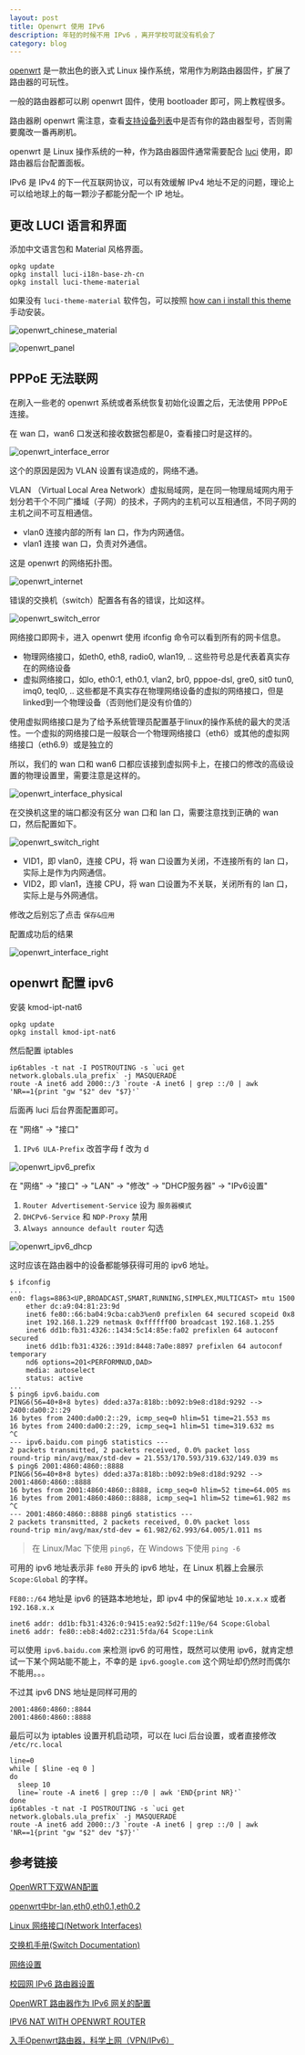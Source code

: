 ```yaml
---
layout: post
title: Openwrt 使用 IPv6
description: 年轻的时候不用 IPv6 ，离开学校可就没有机会了
category: blog
---
```


[openwrt](https://openwrt.org/zh/start) 是一款出色的嵌入式 Linux 操作系统，常用作为刷路由器固件，扩展了路由器的可玩性。

一般的路由器都可以刷 openwrt 固件，使用 bootloader 即可，网上教程很多。

路由器刷 openwrt 需注意，查看[支持设备列表](http://wiki.openwrt.org/zh-cn/toh/start)中是否有你的路由器型号，否则需要魔改一番再刷机。

openwrt 是 Linux 操作系统的一种，作为路由器固件通常需要配合 [luci](https://github.com/openwrt/luci) 使用，即路由器后台配置面板。

IPv6 是 IPv4 的下一代互联网协议，可以有效缓解 IPv4 地址不足的问题，理论上可以给地球上的每一颗沙子都能分配一个 IP 地址。

## 更改 LUCI 语言和界面

添加中文语言包和 Material 风格界面。

```
opkg update
opkg install luci-i18n-base-zh-cn
opkg install luci-theme-material
```

如果没有 `luci-theme-material` 软件包，可以按照 [how can i install this theme](https://github.com/LuttyYang/luci-theme-material/issues/31) 手动安装。

![openwrt_chinese_material](/images/openwrt_chinese_material.png)

![openwrt_panel](/images/openwrt_panel.png)

## PPPoE 无法联网

在刷入一些老的 openwrt 系统或者系统恢复初始化设置之后，无法使用 PPPoE 连接。

在 wan 口，wan6 口发送和接收数据包都是0，查看接口时是这样的。

![openwrt_interface_error](/images/openwrt_interface_error.png)

这个的原因是因为 VLAN 设置有误造成的，网络不通。

VLAN （Virtual Local Area Network）虚拟局域网，是在同一物理局域网内用于划分若干个不同广播域（子网）的技术，子网内的主机可以互相通信，不同子网的主机之间不可互相通信。

- vlan0 连接内部的所有 lan 口，作为内网通信。
- vlan1 连接 wan 口，负责对外通信。

这是 openwrt 的网络拓扑图。

![openwrt_internet](/images/openwrt_internet.png)

错误的交换机（switch）配置各有各的错误，比如这样。

![openwrt_switch_error](/images/openwrt_switch_error.png)

网络接口即网卡，进入 openwrt 使用 ifconfig 命令可以看到所有的网卡信息。

- 物理网络接口，如eth0, eth8, radio0, wlan19, .. 这些符号总是代表着真实存在的网络设备
- 虚拟网络接口，如lo, eth0:1, eth0.1, vlan2, br0, pppoe-dsl, gre0, sit0 tun0, imq0, teql0, .. 这些都是不真实存在物理网络设备的虚拟的网络接口，但是linked到一个物理设备（否则他们是没有价值的）

使用虚拟网络接口是为了给予系统管理员配置基于linux的操作系统的最大的灵活性。一个虚拟的网络接口是一般联合一个物理网络接口（eth6）或其他的虚拟网络接口（eth6.9）或是独立的

所以，我们的 wan 口和 wan6 口都应该接到虚拟网卡上，在接口的修改的高级设置的物理设置里，需要注意是这样的。

![openwrt_interface_physical](/images/openwrt_interface_physical.png)

在交换机这里的端口都没有区分 wan 口和 lan 口，需要注意找到正确的 wan 口，然后配置如下。

![openwrt_switch_right](/images/openwrt_switch_right.png)

- VID1，即 vlan0，连接 CPU，将 wan 口设置为关闭，不连接所有的 lan 口，实际上是作为内网通信。
- VID2，即 vlan1，连接 CPU，将 wan 口设置为不关联，关闭所有的 lan 口，实际上是与外网通信。

修改之后别忘了点击 `保存&应用`

配置成功后的结果

![openwrt_interface_right](/images/openwrt_interface_right.png)

## openwrt 配置 ipv6

安装 kmod-ipt-nat6

```
opkg update
opkg install kmod-ipt-nat6
```

然后配置 iptables

```
ip6tables -t nat -I POSTROUTING -s `uci get network.globals.ula_prefix` -j MASQUERADE
route -A inet6 add 2000::/3 `route -A inet6 | grep ::/0 | awk 'NR==1{print "gw "$2" dev "$7}'`
```

后面再 luci 后台界面配置即可。

在 "网络" -> "接口"

1. `IPv6 ULA-Prefix` 改首字母 f 改为 d

![openwrt_ipv6_prefix](/images/openwrt_ipv6_prefix.png)

在 "网络" -> "接口" -> "LAN" -> "修改" -> "DHCP服务器" -> "IPv6设置"

1. `Router Advertisement-Service` 设为 `服务器模式`
2. `DHCPv6-Service` 和 `NDP-Proxy` 禁用
3. `Always announce default router` 勾选

![openwrt_ipv6_dhcp](/images/openwrt_ipv6_dhcp.png)

这时应该在路由器中的设备都能够获得可用的 ipv6 地址。

```
$ ifconfig
...
en0: flags=8863<UP,BROADCAST,SMART,RUNNING,SIMPLEX,MULTICAST> mtu 1500
    ether dc:a9:04:81:23:9d
    inet6 fe80::66:ba04:9cba:cab3%en0 prefixlen 64 secured scopeid 0x8
    inet 192.168.1.229 netmask 0xffffff00 broadcast 192.168.1.255
    inet6 dd1b:fb31:4326::1434:5c14:85e:fa02 prefixlen 64 autoconf secured
    inet6 dd1b:fb31:4326::391d:8448:7a0e:8897 prefixlen 64 autoconf temporary
    nd6 options=201<PERFORMNUD,DAD>
    media: autoselect
    status: active
...
$ ping6 ipv6.baidu.com
PING6(56=40+8+8 bytes) dded:a37a:818b::b092:b9e8:d18d:9292 --> 2400:da00:2::29
16 bytes from 2400:da00:2::29, icmp_seq=0 hlim=51 time=21.553 ms
16 bytes from 2400:da00:2::29, icmp_seq=1 hlim=51 time=319.632 ms
^C
--- ipv6.baidu.com ping6 statistics ---
2 packets transmitted, 2 packets received, 0.0% packet loss
round-trip min/avg/max/std-dev = 21.553/170.593/319.632/149.039 ms
$ ping6 2001:4860:4860::8888
PING6(56=40+8+8 bytes) dded:a37a:818b::b092:b9e8:d18d:9292 --> 2001:4860:4860::8888
16 bytes from 2001:4860:4860::8888, icmp_seq=0 hlim=52 time=64.005 ms
16 bytes from 2001:4860:4860::8888, icmp_seq=1 hlim=52 time=61.982 ms
^C
--- 2001:4860:4860::8888 ping6 statistics ---
2 packets transmitted, 2 packets received, 0.0% packet loss
round-trip min/avg/max/std-dev = 61.982/62.993/64.005/1.011 ms
```

> 在 Linux/Mac 下使用 `ping6`，在 Windows 下使用 `ping -6`

可用的 ipv6 地址表示非 `fe80` 开头的 ipv6 地址，在 Linux 机器上会展示 `Scope:Global` 的字样。

`FE80::/64` 地址是 ipv6 的链路本地地址，即 ipv4 中的保留地址 `10.x.x.x` 或者 `192.168.x.x`

```
inet6 addr: dd1b:fb31:4326:0:9415:ea92:5d2f:119e/64 Scope:Global
inet6 addr: fe80::eb8:4d02:c231:5fda/64 Scope:Link
```

可以使用 `ipv6.baidu.com` 来检测 ipv6 的可用性，既然可以使用 ipv6，就肯定想试一下某个网站能不能上，不幸的是 `ipv6.google.com` 这个网址却仍然时而偶尔不能用。。。

不过其 ipv6 DNS 地址是同样可用的

```
2001:4860:4860::8844
2001:4860:4860::8888
```

最后可以为 iptables 设置开机启动项，可以在 luci 后台设置，或者直接修改 `/etc/rc.local`

```
line=0
while [ $line -eq 0 ]
do
  sleep 10
  line=`route -A inet6 | grep ::/0 | awk 'END{print NR}'`
done
ip6tables -t nat -I POSTROUTING -s `uci get network.globals.ula_prefix` -j MASQUERADE
route -A inet6 add 2000::/3 `route -A inet6 | grep ::/0 | awk 'NR==1{print "gw "$2" dev "$7}'`
```

## 参考链接

[OpenWRT下双WAN配置
](https://blog.chionlab.moe/2016/07/13/openwrt-multiwan-configuration/)

[openwrt中br-lan,eth0,eth0.1,eth0.2](https://blog.phpgao.com/openwrt-interface.html)

[Linux 网络接口(Network Interfaces)](http://wiki.openwrt.org/zh-cn/doc/networking/network.interfaces)

[交换机手册(Switch Documentation)](http://wiki.openwrt.org/zh-cn/doc/uci/network/switch)

[网络设置](https://openwrt.org/zh-cn/doc/uci/network)

[校园网 IPv6 路由器设置](https://linux.xidian.edu.cn/wiki/tips/ipv-6-router)

[OpenWRT 路由器作为 IPv6 网关的配置](https://github.com/tuna/ipv6.tsinghua.edu.cn/blob/master/openwrt.md)

[IPV6 NAT WITH OPENWRT ROUTER](http://blog.iopsl.com/ipv6-nat-with-openwrt-router/)

[入手Openwrt路由器，科学上网（VPN/IPv6）](https://spaces.ac.cn/archives/3524)